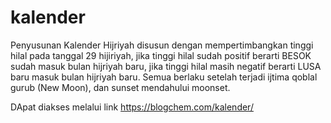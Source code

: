 # kalender
Penyusunan Kalender Hijriyah disusun dengan mempertimbangkan tinggi hilal pada tanggal 29 hijiriyah, jika tinggi hilal sudah positif berarti BESOK sudah masuk bulan hijriyah baru, jika tinggi hilal masih negatif berarti LUSA baru masuk bulan hijriyah baru. Semua berlaku setelah terjadi ijtima qoblal gurub (New Moon), dan sunset mendahului moonset.

DApat diakses melalui link https://blogchem.com/kalender/
